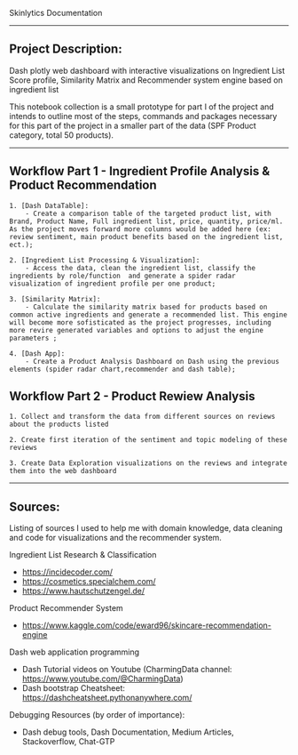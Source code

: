 
Skinlytics Documentation 

-------------------------
## Project Description: 
Dash plotly web dashboard with interactive visualizations on Ingredient List Score profile, Similarity Matrix and Recommender system engine based on ingredient list 

This notebook collection is a small prototype for part I of the project and intends to outline most of the steps, commands and packages necessary for this part of the project in a smaller part of the data (SPF Product category, total 50 products).

------------------------
## Workflow Part 1 - Ingredient Profile Analysis & Product Recommendation

    1. [Dash DataTable]:
        - Create a comparison table of the targeted product list, with Brand, Product Name, Full ingredient list, price, quantity, price/ml. As the project moves forward more columns would be added here (ex: review sentiment, main product benefits based on the ingredient list, ect.);

    2. [Ingredient List Processing & Visualization]:
        - Access the data, clean the ingredient list, classify the ingredients by role/function  and generate a spider radar visualization of ingredient profile per one product;
    
    3. [Similarity Matrix]:
        - Calculate the similarity matrix based for products based on common active ingredients and generate a recommended list. This engine will become more sofisticated as the project progresses, including more revire generated variables and options to adjust the engine parameters ;
   
    4. [Dash App]:
        - Create a Product Analysis Dashboard on Dash using the previous elements (spider radar chart,recommender and dash table);
    

## Workflow Part 2 - Product Rewiew Analysis

    1. Collect and transform the data from different sources on reviews about the products listed

    2. Create first iteration of the sentiment and topic modeling of these reviews 

    3. Create Data Exploration visualizations on the reviews and integrate them into the web dashboard 
     

------------------------
## Sources:
Listing of sources I used to help me with domain knowledge, data cleaning and code for visualizations and the recommender system.

Ingredient List Research & Classification
- https://incidecoder.com/
- https://cosmetics.specialchem.com/
- https://www.hautschutzengel.de/

Product Recommender System 
- https://www.kaggle.com/code/eward96/skincare-recommendation-engine

Dash web application programming 
- Dash Tutorial videos on Youtube (CharmingData channel: https://www.youtube.com/@CharmingData) 
- Dash bootstrap Cheatsheet: https://dashcheatsheet.pythonanywhere.com/

Debugging Resources (by order of importance):
- Dash debug tools, Dash Documentation, Medium Articles, Stackoverflow, Chat-GTP



